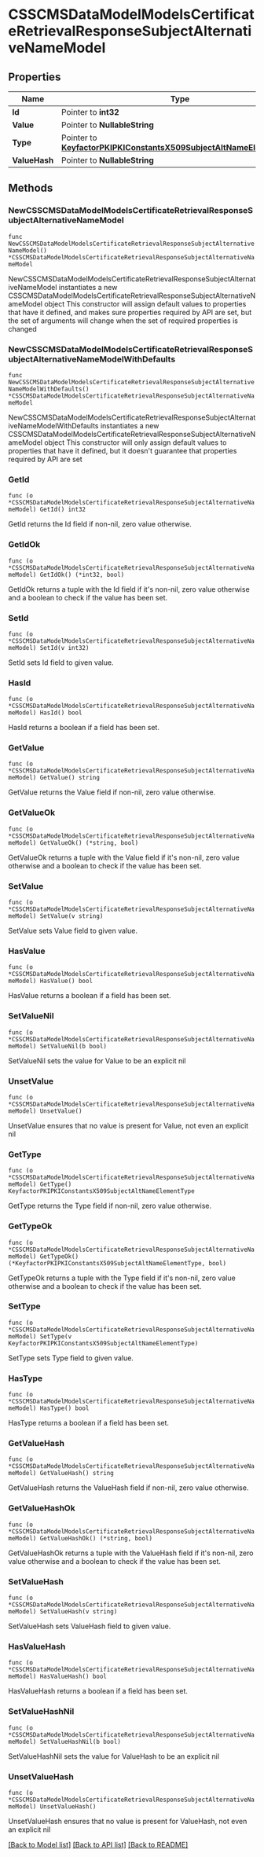 # CSSCMSDataModelModelsCertificateRetrievalResponseSubjectAlternativeNameModel

## Properties

Name | Type | Description | Notes
------------ | ------------- | ------------- | -------------
**Id** | Pointer to **int32** |  | [optional] 
**Value** | Pointer to **NullableString** |  | [optional] 
**Type** | Pointer to [**KeyfactorPKIPKIConstantsX509SubjectAltNameElementType**](KeyfactorPKIPKIConstantsX509SubjectAltNameElementType.md) |  | [optional] 
**ValueHash** | Pointer to **NullableString** |  | [optional] 

## Methods

### NewCSSCMSDataModelModelsCertificateRetrievalResponseSubjectAlternativeNameModel

`func NewCSSCMSDataModelModelsCertificateRetrievalResponseSubjectAlternativeNameModel() *CSSCMSDataModelModelsCertificateRetrievalResponseSubjectAlternativeNameModel`

NewCSSCMSDataModelModelsCertificateRetrievalResponseSubjectAlternativeNameModel instantiates a new CSSCMSDataModelModelsCertificateRetrievalResponseSubjectAlternativeNameModel object
This constructor will assign default values to properties that have it defined,
and makes sure properties required by API are set, but the set of arguments
will change when the set of required properties is changed

### NewCSSCMSDataModelModelsCertificateRetrievalResponseSubjectAlternativeNameModelWithDefaults

`func NewCSSCMSDataModelModelsCertificateRetrievalResponseSubjectAlternativeNameModelWithDefaults() *CSSCMSDataModelModelsCertificateRetrievalResponseSubjectAlternativeNameModel`

NewCSSCMSDataModelModelsCertificateRetrievalResponseSubjectAlternativeNameModelWithDefaults instantiates a new CSSCMSDataModelModelsCertificateRetrievalResponseSubjectAlternativeNameModel object
This constructor will only assign default values to properties that have it defined,
but it doesn't guarantee that properties required by API are set

### GetId

`func (o *CSSCMSDataModelModelsCertificateRetrievalResponseSubjectAlternativeNameModel) GetId() int32`

GetId returns the Id field if non-nil, zero value otherwise.

### GetIdOk

`func (o *CSSCMSDataModelModelsCertificateRetrievalResponseSubjectAlternativeNameModel) GetIdOk() (*int32, bool)`

GetIdOk returns a tuple with the Id field if it's non-nil, zero value otherwise
and a boolean to check if the value has been set.

### SetId

`func (o *CSSCMSDataModelModelsCertificateRetrievalResponseSubjectAlternativeNameModel) SetId(v int32)`

SetId sets Id field to given value.

### HasId

`func (o *CSSCMSDataModelModelsCertificateRetrievalResponseSubjectAlternativeNameModel) HasId() bool`

HasId returns a boolean if a field has been set.

### GetValue

`func (o *CSSCMSDataModelModelsCertificateRetrievalResponseSubjectAlternativeNameModel) GetValue() string`

GetValue returns the Value field if non-nil, zero value otherwise.

### GetValueOk

`func (o *CSSCMSDataModelModelsCertificateRetrievalResponseSubjectAlternativeNameModel) GetValueOk() (*string, bool)`

GetValueOk returns a tuple with the Value field if it's non-nil, zero value otherwise
and a boolean to check if the value has been set.

### SetValue

`func (o *CSSCMSDataModelModelsCertificateRetrievalResponseSubjectAlternativeNameModel) SetValue(v string)`

SetValue sets Value field to given value.

### HasValue

`func (o *CSSCMSDataModelModelsCertificateRetrievalResponseSubjectAlternativeNameModel) HasValue() bool`

HasValue returns a boolean if a field has been set.

### SetValueNil

`func (o *CSSCMSDataModelModelsCertificateRetrievalResponseSubjectAlternativeNameModel) SetValueNil(b bool)`

 SetValueNil sets the value for Value to be an explicit nil

### UnsetValue
`func (o *CSSCMSDataModelModelsCertificateRetrievalResponseSubjectAlternativeNameModel) UnsetValue()`

UnsetValue ensures that no value is present for Value, not even an explicit nil
### GetType

`func (o *CSSCMSDataModelModelsCertificateRetrievalResponseSubjectAlternativeNameModel) GetType() KeyfactorPKIPKIConstantsX509SubjectAltNameElementType`

GetType returns the Type field if non-nil, zero value otherwise.

### GetTypeOk

`func (o *CSSCMSDataModelModelsCertificateRetrievalResponseSubjectAlternativeNameModel) GetTypeOk() (*KeyfactorPKIPKIConstantsX509SubjectAltNameElementType, bool)`

GetTypeOk returns a tuple with the Type field if it's non-nil, zero value otherwise
and a boolean to check if the value has been set.

### SetType

`func (o *CSSCMSDataModelModelsCertificateRetrievalResponseSubjectAlternativeNameModel) SetType(v KeyfactorPKIPKIConstantsX509SubjectAltNameElementType)`

SetType sets Type field to given value.

### HasType

`func (o *CSSCMSDataModelModelsCertificateRetrievalResponseSubjectAlternativeNameModel) HasType() bool`

HasType returns a boolean if a field has been set.

### GetValueHash

`func (o *CSSCMSDataModelModelsCertificateRetrievalResponseSubjectAlternativeNameModel) GetValueHash() string`

GetValueHash returns the ValueHash field if non-nil, zero value otherwise.

### GetValueHashOk

`func (o *CSSCMSDataModelModelsCertificateRetrievalResponseSubjectAlternativeNameModel) GetValueHashOk() (*string, bool)`

GetValueHashOk returns a tuple with the ValueHash field if it's non-nil, zero value otherwise
and a boolean to check if the value has been set.

### SetValueHash

`func (o *CSSCMSDataModelModelsCertificateRetrievalResponseSubjectAlternativeNameModel) SetValueHash(v string)`

SetValueHash sets ValueHash field to given value.

### HasValueHash

`func (o *CSSCMSDataModelModelsCertificateRetrievalResponseSubjectAlternativeNameModel) HasValueHash() bool`

HasValueHash returns a boolean if a field has been set.

### SetValueHashNil

`func (o *CSSCMSDataModelModelsCertificateRetrievalResponseSubjectAlternativeNameModel) SetValueHashNil(b bool)`

 SetValueHashNil sets the value for ValueHash to be an explicit nil

### UnsetValueHash
`func (o *CSSCMSDataModelModelsCertificateRetrievalResponseSubjectAlternativeNameModel) UnsetValueHash()`

UnsetValueHash ensures that no value is present for ValueHash, not even an explicit nil

[[Back to Model list]](../README.md#documentation-for-models) [[Back to API list]](../README.md#documentation-for-api-endpoints) [[Back to README]](../README.md)


